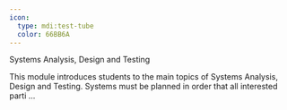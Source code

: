 ```yaml
---
icon:
  type: mdi:test-tube
  color: 66BB6A
---
```

Systems Analysis, Design and Testing

This module introduces students to the main topics of Systems Analysis, Design and Testing. Systems must be planned in order that all interested parti ... 
